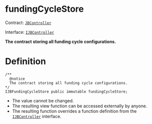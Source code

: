 # fundingCycleStore

Contract: [`JBController`](/api/contracts/jbdirectory/README.md)​‌

Interface: [`IJBController`](/api/interfaces/ijbcontroller.md)

**The contract storing all funding cycle configurations.**

# Definition

```solidity
/** 
  @notice 
  The contract storing all funding cycle configurations.
*/
IJBFundingCycleStore public immutable fundingCycleStore;
```

* The value cannot be changed.
* The resulting view function can be accessed externally by anyone.
* The resulting function overrides a function definition from the [`IJBController`](/api/interfaces/ijbcontroller.md) interface.
